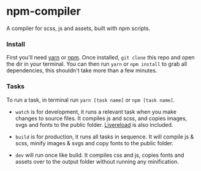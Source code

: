 # npm-compiler

A compiler for scss, js and assets, built with npm scripts.

### Install

First you'll need [yarn](https://yarnpkg.com/) or [npm](https://www.npmjs.com/). Once installed, `git clone` this repo and open the dir in your terminal. You can then run `yarn` or `npm install` to grab all dependencies, this shouldn't take more than a few minutes.

### Tasks

To run a task, in terminal run `yarn [task name]` or `npm [task name]`.

- `watch` is for development, it runs a relevant task when you make changes to source files. It compiles js and scss, and copies images, svgs and fonts to the public folder. [Livereload](https://www.npmjs.com/package/livereload) is also included.

- `build` is for production, it runs all tasks in sequence. It will compile js & scss, minify images & svgs and copy fonts to the public folder.

- `dev` will run once like build. It compiles css and js, copies fonts and assets over to the output folder without running any minification.
